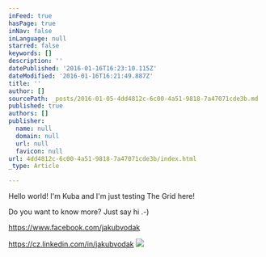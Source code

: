 ```yaml
---
inFeed: true
hasPage: true
inNav: false
inLanguage: null
starred: false
keywords: []
description: ''
datePublished: '2016-01-16T16:23:10.115Z'
dateModified: '2016-01-16T16:21:49.887Z'
title: ''
author: []
sourcePath: _posts/2016-01-05-4dd4812c-6c00-4a51-9818-7a47071cde3b.md
published: true
authors: []
publisher:
  name: null
  domain: null
  url: null
  favicon: null
url: 4dd4812c-6c00-4a51-9818-7a47071cde3b/index.html
_type: Article

---
```

Hello world! I'm Kuba and I'm just testing The Grid here!

Do you want to know more? Just say hi .-)

https://www.facebook.com/jakubvodak

https://cz.linkedin.com/in/jakubvodak
![](https://the-grid-user-content.s3-us-west-2.amazonaws.com/eae1b1f6-d87f-4c23-9429-67fcfa0c3fe9.jpg)